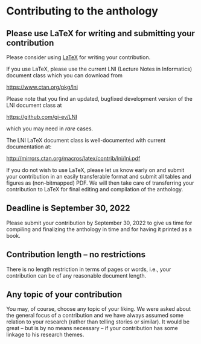 # Contributing to the anthology

## Please use LaTeX for writing and submitting your contribution

Please consider using [LaTeX](https://en.wikipedia.org/wiki/LaTeX) for writing your contribution.

If you use LaTeX, please use the current LNI (Lecture Notes in Informatics) document class which you can download from

https://www.ctan.org/pkg/lni

Please note that you find an updated, bugfixed development version of the LNI document class at 

https://github.com/gi-ev/LNI

which you may need in *rare* cases.

The LNI LaTeX document class is well-documented with current documentation at:

http://mirrors.ctan.org/macros/latex/contrib/lni/lni.pdf


If you do not wish to use LaTeX, please let us know early on and submit your contribution in an easily transferable format and submit all tables and figures as (non-bitmapped) PDF. We will then take care of transferring your contribution to LaTeX for final editing and compilation of the anthology.

## Deadline is September 30, 2022

Please submit your contribution by September 30, 2022 to give us time for compiling and finalizing the anthology in time and for having it printed as a book.

## Contribution length – no restrictions

There is no length restriction in terms of pages or words, i.e., your contribution can be of any reasonable document length.

## Any topic of your contribution 

You may, of course, choose any topic of your liking. We were asked about the general focus of a contribution and we have always assumed some relation to your research (rather than telling stories or similar). It would be great – but is by no means necessary – if your contribution has some linkage to his research themes.  
